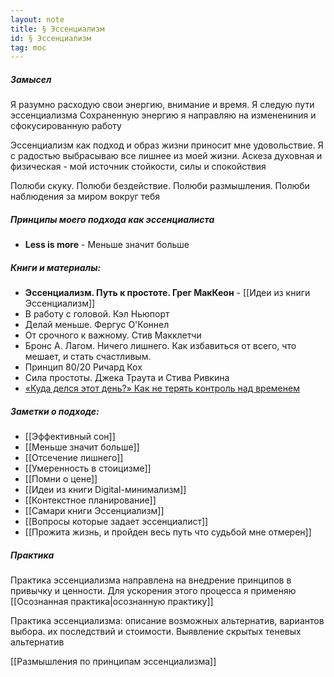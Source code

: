 ```yaml
---
layout: note
title: § Эссенциализм
id: § Эссенциализм
tag: moc
---
```


##### Замысел
Я разумно расходую свои энергию, внимание и время. Я следую пути эссенциализма
Сохраненную энергию я направляю на изменениния и сфокусированную работу

Эссенциализм как подход и образ жизни приносит мне удовольствие. Я с радостью выбрасываю все лишнее из моей жизни.  Аскеза духовная и физическая - мой источник стойкости, силы и спокойствия

Полюби скуку. Полюби бездействие. Полюби размышления. Полюби наблюдения за миром вокруг тебя

##### Принципы моего подхода как эссенциалиста
- **Less is more** - Меньше значит больше

##### Книги и материалы:
- **Эссенциализм. Путь к простоте. Грег МакКеон** - [[Идеи из книги Эссенциализм]] 
- В работу с головой. Кэл Ньюпорт
- Делай меньше. Фергус О'Коннел
- От срочного к важному. Стив Макклетчи
- Бронс А. Лагом. Ничего лишнего. Как избавиться от всего, что мешает, и стать счастливым.
- Принцип 80/20 Ричард Кох
- Сила простоты. Джека Траута и Стива Ривкина
- [«Куда делся этот день?» Как не терять контроль над временем](https://ideanomics.ru/articles/18599)



##### Заметки о подходе:

- [[Эффективный сон]]
- [[Меньше значит больше]]
- [[Отсечение лишнего]]
- [[Умеренность в стоицизме]]
- [[Помни о цене]]
- [[Идеи из книги Digital-минимализм]]
- [[Контекстное планирование]]
- [[Самари книги Эссенциализм]]
- [[Вопросы которые задает эссенциалист]]
- [[Прожита жизнь, и пройден весь путь что судьбой мне отмерен]]


##### Практика

Практика эссенциализма направлена на внедрение принципов в привычку и ценности. Для ускорения этого процесса я применяю [[Осознанная практика|осознанную практику]]

Практика эссенциализма: описание возможных альтернатив, вариантов выбора. их последствий и стоимости. Выявление скрытых теневых альтернатив

[[Размышления по принципам эссенциализма]]
